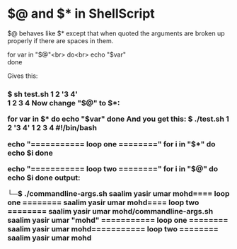 <h1>$@ and $* in ShellScript</h1>
<p>
$@ behaves like $* except that when quoted the arguments are broken up properly if there are spaces in them.<br>

for var in "$@"<br>
do<br>
    echo "$var"<br>
done<br>

Gives this:
<h3>
$ sh test.sh 1 2 '3 4' <br>
1
2
3
4
Now change "$@" to $*:

for var in $*
do
    echo "$var"
done
And you get this:
$ ./test.sh 1 2 '3 4'
1
2
3
4
#!/bin/bash

echo "=========== loop one ========"
for i in "$*"
do
    echo $i
done

echo "=========== loop two ========"
for i in "$@"
do
    echo $i
done
output:


└─$ ./commandline-args.sh saalim yasir umar mohd==== loop one ========
saalim yasir umar mohd==== loop two ========
saalim
yasir
umar
mohd/commandline-args.sh saalim yasir umar "mohd"
=========== loop one ========
saalim yasir umar mohd=========== loop two ========
saalim
yasir
umar
mohd</p>